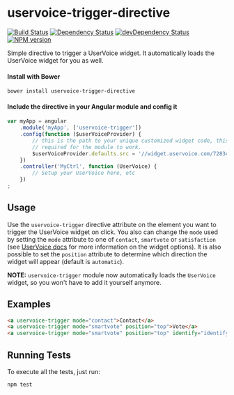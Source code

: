 uservoice-trigger-directive
===========================
[![Build Status](https://travis-ci.org/chesleybrown/uservoice-trigger-directive.svg?branch=master)](https://travis-ci.org/chesleybrown/uservoice-trigger-directive)
[![Dependency Status](https://david-dm.org/chesleybrown/uservoice-trigger-directive.svg)](https://david-dm.org/chesleybrown/uservoice-trigger-directive)
[![devDependency Status](https://david-dm.org/chesleybrown/uservoice-trigger-directive/dev-status.svg)](https://david-dm.org/chesleybrown/uservoice-trigger-directive#info=devDependencies)
[![NPM version](https://badge.fury.io/js/uservoice-trigger-directive.svg)](http://badge.fury.io/js/uservoice-trigger-directive)

Simple directive to trigger a UserVoice widget. It automatically loads the UserVoice widget for you as well.

#### Install with Bower

```
bower install uservoice-trigger-directive
```

#### Include the directive in your Angular module and config it

```js
var myApp = angular
	.module('myApp', ['uservoice-trigger'])
	.config(function ($userVoiceProvider) {
		// this is the path to your unique customized widget code, this is
		// required for the module to work.
		$userVoiceProvider.defaults.src = '//widget.uservoice.com/7283example27291.js';
	})
	.controller('MyCtrl', function (UserVoice) {
		// Setup your UserVoice here, etc
	})
;
```

## Usage

Use the `uservoice-trigger` directive attribute on the element you want to trigger the UserVoice widget on click. You also can change the `mode` used by setting the `mode` attribute to one of `contact`, `smartvote` or `satisfaction` (see [UserVoice docs](https://developer.uservoice.com/docs/widgets/overview/) for more information on the widget options). It is also possible to set the `position` attribute to determine which direction the widget will appear (default is `automatic`).

**NOTE:** `uservoice-trigger` module now automatically loads the `UserVoice` widget, so you won't have to add it yourself anymore.

## Examples

```html
<a uservoice-trigger mode="contact">Contact</a>
<a uservoice-trigger mode="smartvote" position="top">Vote</a>
<a uservoice-trigger mode="smartvote" position="top" identify="identify">Vote</a>
```


## Running Tests

To execute all the tests, just run:

```
npm test
```
